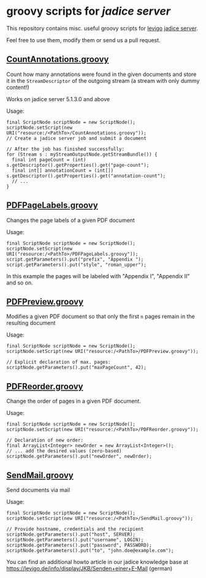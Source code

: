 groovy scripts for _jadice server_
==================================

This repository contains misc. useful groovy scripts for [levigo](http://www.levigo.com) [jadice server](http://www.levigo.com/document-management/products/jadice-server/).

Feel free to use them, modify them or send us a pull request.

[CountAnnotations.groovy](src/main/groovy/CountAnnotations.groovy)
-----------------------

Count how many annotations were found in the given documents and store it in the ```StreamDescriptor``` of the outgoing stream (a stream with only dummy content!)

Works on jadice server 5.1.3.0 and above

Usage:

    final ScriptNode scriptNode = new ScriptNode();
    scriptNode.setScript(new URI("resource:/<PathTo>/CountAnnotations.groovy"));
    // Create a jadice server job and submit a document
    
    // After the job has finished successfully:
    for (Stream s : myStreamOutputNode.getStreamBundle()) {
      final int pageCount = (int) s.getDescriptor().getProperties().get("page-count");
      final int[] annotationCount = (int[]) s.getDescriptor().getProperties().get("annotation-count");
      // ...
    }

[PDFPageLabels.groovy](src/main/groovy/PDFPageLabels.groovy)
--------------------

Changes the page labels of a given PDF document

Usage:

    final ScriptNode scriptNode = new ScriptNode();
    scriptNode.setScript(new URI("resource:/<PathTo>/PDFPageLabels.groovy"));
    script.getParameters().put("prefix", "Appendix ");
    script.getParameters().put("style", "roman_upper");

In this example the pages will be labeled with "Appendix I", "Appendix II" and so on.

[PDFPreview.groovy](src/main/groovy/PDFPreview.groovy)
-----------------

Modifies a given PDF document so that only the first `n` pages remain in the resulting document

Usage:

    final ScriptNode scriptNode = new ScriptNode();
    scriptNode.setScript(new URI("resource:/<PathTo>/PDFPreview.groovy"));

    // Explicit declaration of max. pages:
    scriptNode.getParameters().put("maxPageCount", 42);

[PDFReorder.groovy](src/main/groovy/PDFReorder.groovy)
-----------------

Change the order of pages in a given PDF document.

Usage:

    final ScriptNode scriptNode = new ScriptNode();
    scriptNode.setScript(new URI("resource:/<PathTo>/PDFReorder.groovy"));

    // Declaration of new order:
    final ArrayList<Integer> newOrder = new ArrayList<Integer>();
    // ... add the desired values (zero-based)
    scriptNode.getParameters().put("newOrder", newOrder);
    
[SendMail.groovy](src/main/groovy/SendMail.groovy)
---------------

Send documents via mail

Usage:

    final ScriptNode scriptNode = new ScriptNode();
    scriptNode.setScript(new URI("resource:/<PathTo>/SendMail.groovy"));

    // Provide hostname, credentials and the recipient
    scriptNode.getParameters().put("host", SERVER);
    scriptNode.getParameters().put("username", LOGIN);
    scriptNode.getParameters().put("password", PASSWORD);
    scriptNode.getParameters().put("to", "john.doe@example.com");

You can find an additional howto article in our jadice knowledge base at https://levigo.de/info/display/JKB/Senden+einer+E-Mail (german)